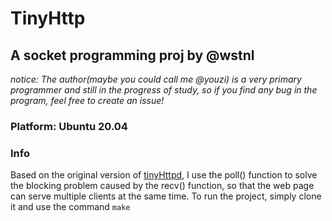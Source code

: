 # TinyHttp
## A socket programming proj by @wstnl
*notice: The author(maybe you could call me @youzi) is a very primary programmer and still in the progress of study, so if you find any bug in the program, feel free to create an issue!*
### Platform: Ubuntu 20.04
### Info
Based on the original version of [tinyHttpd](http://tinyhttpd.sourceforge.net/), I use the poll() function to solve the blocking problem caused by the recv() function, so that the web page can serve multiple clients at the same time.
To run the project, simply clone it and use the command `make`